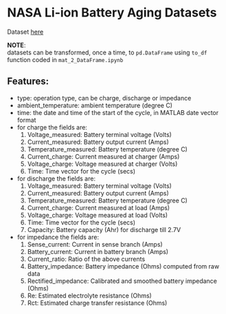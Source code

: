 # NASA Li-ion Battery Aging Datasets
Dataset [here](https://c3.nasa.gov/dashlink/resources/133/)

**NOTE**:  
datasets can be transformed, once a time, to `pd.DataFrame` using `to_df` function coded in `mat_2_DataFrame.ipynb`

## Features:
* type: 	operation  type, can be charge, discharge or impedance
* ambient_temperature:	ambient temperature (degree C)
* time: 	the date and time of the start of the cycle, in MATLAB  date vector format
* for charge the fields are:
    1. Voltage_measured: 	Battery terminal voltage (Volts)
    2. Current_measured:	Battery output current (Amps)
    3. Temperature_measured: 	Battery temperature (degree C)
    4. Current_charge:		Current measured at charger (Amps)
    5. Voltage_charge:		Voltage measured at charger (Volts)
    6. Time:			Time vector for the cycle (secs)
* for discharge the fields are:
    1. Voltage_measured: 	Battery terminal voltage (Volts)
    2. Current_measured:	Battery output current (Amps)
    3. Temperature_measured: 	Battery temperature (degree C)
    4. Current_charge:		Current measured at load (Amps)
    5. Voltage_charge:		Voltage measured at load (Volts)
    6. Time:			Time vector for the cycle (secs)
    7. Capacity:		Battery capacity (Ahr) for discharge till 2.7V 
* for impedance the fields are:
    1. Sense_current:		Current in sense branch (Amps)
    2. Battery_current:	Current in battery branch (Amps)
    3. Current_ratio:		Ratio of the above currents 
    4. Battery_impedance:	Battery impedance (Ohms) computed from raw data
    5. Rectified_impedance:	Calibrated and smoothed battery impedance (Ohms) 
    6. Re:			Estimated electrolyte resistance (Ohms)
    7. Rct:			Estimated charge transfer resistance (Ohms)
